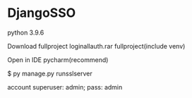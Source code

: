 # DjangoSSO
python 3.9.6

Download fullproject loginallauth.rar fullproject(include venv)

Open in IDE pycharm(recommend)
 
$ py manage.py runsslserver

account superuser: admin; pass: admin

